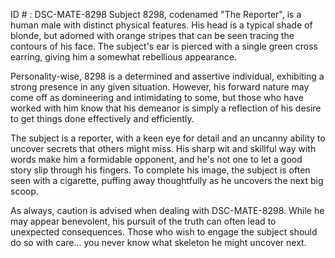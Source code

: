 ID # : DSC-MATE-8298
Subject 8298, codenamed "The Reporter", is a human male with distinct physical features. His head is a typical shade of blonde, but adorned with orange stripes that can be seen tracing the contours of his face. The subject's ear is pierced with a single green cross earring, giving him a somewhat rebellious appearance. 

Personality-wise, 8298 is a determined and assertive individual, exhibiting a strong presence in any given situation. However, his forward nature may come off as domineering and intimidating to some, but those who have worked with him know that his demeanor is simply a reflection of his desire to get things done effectively and efficiently. 

The subject is a reporter, with a keen eye for detail and an uncanny ability to uncover secrets that others might miss. His sharp wit and skillful way with words make him a formidable opponent, and he's not one to let a good story slip through his fingers. To complete his image, the subject is often seen with a cigarette, puffing away thoughtfully as he uncovers the next big scoop. 

As always, caution is advised when dealing with DSC-MATE-8298. While he may appear benevolent, his pursuit of the truth can often lead to unexpected consequences. Those who wish to engage the subject should do so with care... you never know what skeleton he might uncover next.